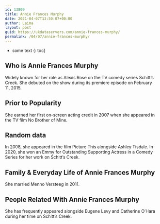 ```yaml
---
id: 13809
title: Annie Frances Murphy
date: 2021-04-07T13:50:07+00:00
author: Laima
layout: post
guid: https://ukdataservers.com/annie-frances-murphy/
permalink: /04/07/annie-frances-murphy/
---
```


* some text
{: toc}


## Who is Annie Frances Murphy
                  
                  
                  
Widely known for her role as Alexis Rose on the TV comedy series Schitt&#8217;s Creek. She debuted on the show during its premiere episode on February 11, 2015.
                  
              
            
              
            
                
                
                
## Prior to Popularity
                  
                  
                  
She earned her first on-screen acting credit in 2007 when she appeared in the TV film No Brother of Mine.
                  
              
            
              
            
                
                
                
## Random data
                  
                  
                  
In 2008, she appeared in the film Picture This alongside Ashley Tisdale. In 2020, she won an Emmy for Outstanding Supporting Actress in a Comedy Series for her work on Schitt&#8217;s Creek.
                  
              
            
              
            
                
                
                
## Family & Everyday Life of Annie Frances Murphy
                  
                  
                  
She married Menno Versteeg in 2011. 
                  
              
            
              
            
                
                
                
## People Related With Annie Frances Murphy
                  
                  
                  
She has frequently appeared alongside Eugene Levy and Catherine O&#8217;Hara during her time on Schitt&#8217;s Creek.
                  
              
            
              
            
                
              
            
              
              
            
            
              
            
          
          
          